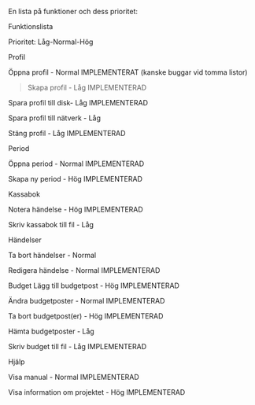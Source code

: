 En lista på funktioner och dess prioritet:

Funktionslista

Prioritet: Låg-Normal-Hög

Profil

Öppna profil - Normal IMPLEMENTERAT (kanske buggar vid tomma listor)
> Skapa profil - Låg IMPLEMENTERAD

Spara profil till disk- Låg IMPLEMENTERAD

Spara profil till nätverk - Låg

Stäng profil - Låg IMPLEMENTERAD

Period

Öppna period - Normal IMPLEMENTERAD

Skapa ny period - Hög IMPLEMENTERAD

Kassabok

Notera händelse - Hög IMPLEMENTERAD

Skriv kassabok till fil - Låg

Händelser

Ta bort händelser - Normal

Redigera händelse - Normal IMPLEMENTERAD

Budget
Lägg till budgetpost - Hög IMPLEMENTERAD

Ändra budgetposter - Normal IMPLEMENTERAD

Ta bort budgetpost(er) - Hög IMPLEMENTERAD

Hämta budgetposter - Låg

Skriv budget till fil - Låg IMPLEMENTERAD

Hjälp

Visa manual - Normal IMPLEMENTERAD

Visa information om projektet - Hög IMPLEMENTERAD